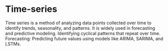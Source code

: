 # Time-series
Time series is a method of analyzing data points collected over time to identify trends, seasonality, and patterns. It is widely used in forecasting and predictive modeling. Identifying cyclical patterns that repeat over time. Forecasting: Predicting future values using models like ARIMA, SARIMA, and LSTMs. 
